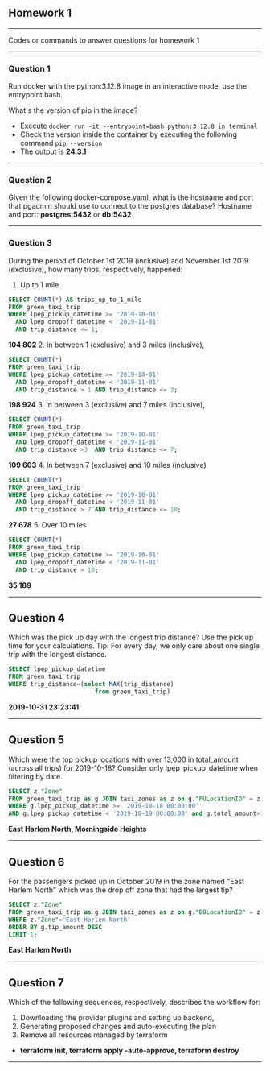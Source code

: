 ## Homework 1

---

Codes or commands to answer questions for homework 1

---

### Question 1
Run docker with the python:3.12.8 image in an interactive mode, use the entrypoint bash.

What's the version of pip in the image?

- Execute `docker run -it --entrypoint=bash python:3.12.8 in terminal`
- Check the version inside the container by executing the following command `pip --version`
- The output is **24.3.1**

---

### Question 2
Given the following docker-compose.yaml, what is the hostname and port that pgadmin should use to connect to the postgres database?
Hostname and port: **postgres:5432** or **db:5432**

---

### Question 3
During the period of October 1st 2019 (inclusive) and November 1st 2019 (exclusive), how many trips, respectively, happened:

1. Up to 1 mile
```sql 
SELECT COUNT(*) AS trips_up_to_1_mile
FROM green_taxi_trip
WHERE lpep_pickup_datetime >= '2019-10-01' 
  AND lpep_dropoff_datetime < '2019-11-01'
  AND trip_distance <= 1; 
```
**104 802**
2. In between 1 (exclusive) and 3 miles (inclusive),
```sql 
SELECT COUNT(*) 
FROM green_taxi_trip
WHERE lpep_pickup_datetime >= '2019-10-01' 
  AND lpep_dropoff_datetime < '2019-11-01'
  AND trip_distance > 1 AND trip_distance <= 3;
``` 
**198 924**
3. In between 3 (exclusive) and 7 miles (inclusive),
```sql 
SELECT COUNT(*)
FROM green_taxi_trip
WHERE lpep_pickup_datetime >= '2019-10-01' 
  AND lpep_dropoff_datetime < '2019-11-01'
  AND trip_distance >3  AND trip_distance <= 7;
``` 
**109 603**
4. In between 7 (exclusive) and 10 miles (inclusive)
```sql 
SELECT COUNT(*)
FROM green_taxi_trip
WHERE lpep_pickup_datetime >= '2019-10-01' 
  AND lpep_dropoff_datetime < '2019-11-01'
  AND trip_distance > 7 AND trip_distance <= 10;
``` 
**27 678**
5. Over 10 miles
```sql 
SELECT COUNT(*)
FROM green_taxi_trip
WHERE lpep_pickup_datetime >= '2019-10-01' 
  AND lpep_dropoff_datetime < '2019-11-01'
  AND trip_distance > 10;
``` 
**35 189**

---

## Question 4
Which was the pick up day with the longest trip distance? Use the pick up time for your calculations.
Tip: For every day, we only care about one single trip with the longest distance.
```sql 
SELECT lpep_pickup_datetime
FROM green_taxi_trip
WHERE trip_distance=(select MAX(trip_distance)
						from green_taxi_trip)
``` 
**2019-10-31 23:23:41**

---

## Question 5
Which were the top pickup locations with over 13,000 in total_amount (across all trips) for 2019-10-18?
Consider only lpep_pickup_datetime when filtering by date.
```sql 
SELECT z."Zone"
FROM green_taxi_trip as g JOIN taxi_zones as z on g."PULocationID" = z."LocationID" and g."DOLocationID" = z."LocationID"
WHERE g.lpep_pickup_datetime >= '2019-10-18 00:00:00'
AND g.lpep_pickup_datetime < '2019-10-19 00:00:00' and g.total_amount>13.000;
``` 

**East Harlem North, Morningside Heights**

---

## Question 6
For the passengers picked up in October 2019 in the zone named "East Harlem North" which was the drop off zone that had the largest tip?
```sql 
SELECT z."Zone"
FROM green_taxi_trip as g JOIN taxi_zones as z on g."DOLocationID" = z."LocationID"
WHERE z."Zone"='East Harlem North'
ORDER BY g.tip_amount DESC
LIMIT 1;
``` 
**East Harlem North**

---

## Question 7
Which of the following sequences, respectively, describes the workflow for:

1. Downloading the provider plugins and setting up backend,
2. Generating proposed changes and auto-executing the plan
3. Remove all resources managed by terraform

- **terraform init, terraform apply -auto-approve, terraform destroy**

---







